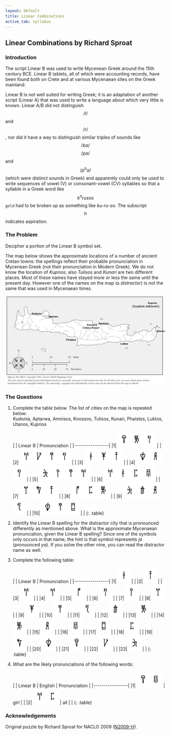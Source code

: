 ```yaml
---
layout: default
title: Linear Combinations
active_tab: syllabus
---
```


## Linear Combinations <span class="text-muted">by Richard Sproat</span>

### Introduction

The script Linear B was used to write Mycenean Greek around the
15th century BCE. Linear B tablets, all of which were accounting
records, have been found both on Crete and at various Mycenaean
sites on the Greek mainland.

Linear B is not well suited for writing Greek; it is an adaptation
of another script (Linear A) that was used to write a language
about which very little is known. Linear A/B did not distinguish
$$/l/$$ and $$/r/$$, nor did it have a way to distinguish similar
triples of sounds like $$/ba/$$ $$/pa/$$ and $$/p^{h}a/$$ (which
were distinct sounds in Greek) and apparently could only be used
to write sequences of vowel (V) or consonant-vowel (CV) syllables
so that a syllable in a Greek word like $$k^hrusos$$ `gold` had
to be broken up as something like *ku-ru-so*. The subscript
$$h$$ indicates aspiration.

### The Problem

Decipher a portion of the Linear B symbol set.

The map below shows the approximate locations of a number of ancient
Cretan towns: the spellings reflect their probable pronunciation
in Mycenean Greek (not their pronunciation in Modern Greek).  We
do not know the location of *Kuprios*; also *Tulisos* and *Kunari*
are two different places. Most of these names have stayed more or
less the same until the present day. However one of the names on
the map (a _distractor_) is not the same that was used in Mycenaean
times.

![Crete map](../img/crete.png 'Crete map')

### The Questions

1. Complete the table below. The list of cities on the map is repeated below:<br>
    Kudonia, Aptarwa, Amnisos, Knossos, Tulisos, Kunari, Phaistos, Luktos, Utanos, Kuprios

    | | Linear B | Pronunciation | 
    |-----------------|
    |1| ![](../img/linearb070.png)![](../img/linearb052.png)![](../img/linearb012.png)  | |
    |2| ![](../img/linearb008.png)![](../img/linearb073.png)![](../img/linearb030.png)![](../img/linearb012.png)  | |
    |3| ![](../img/linearb003.png)![](../img/linearb028.png)![](../img/linearb005.png)  | |
    |4| ![](../img/linearb069.png)![](../img/linearb053.png)![](../img/linearb012.png)  | |
    |5| ![](../img/linearb081.png)![](../img/linearb014.png)![](../img/linearb030.png)![](../img/linearb008.png)  | |
    |6| ![](../img/linearb008.png)![](../img/linearb003.png)![](../img/linearb059.png)![](../img/linearb054.png)  | |
    |7| ![](../img/linearb026.png)![](../img/linearb067.png)![](../img/linearb005.png)  | |
    |8| ![](../img/linearb010.png)![](../img/linearb059.png)![](../img/linearb052.png)  | |
    |9| ![](../img/linearb081.png)![](../img/linearb039.png)![](../img/linearb053.png)![](../img/linearb036.png)  | |
    |10| ![](../img/linearb069.png)![](../img/linearb030.png)![](../img/linearb057.png)  | |
    {: .table}

2. Identify the Linear B spelling for the distractor city that is
   pronounced differently as mentioned above. What is the approximate
   Mycenaean pronunciation, given the Linear B spelling? Since one of
   the symbols only occurs in that name, the hint is that symbol
   represents *ja* (pronounced *ya*). If you solve the other nine,
   you can read the distractor name as well.

3. Complete the following table:

    | | Linear B | Pronunciation | 
    |-----------------|
    |1| ![](../img/linearb003.png) | |
    |2| ![](../img/linearb005.png) | |
    |3| ![](../img/linearb008.png) | |
    |4| ![](../img/linearb008.png) | |
    |5| ![](../img/linearb010.png) | |
    |6| ![](../img/linearb012.png) | |
    |7| ![](../img/linearb014.png) | |
    |8| ![](../img/linearb026.png) | |
    |9| ![](../img/linearb028.png) | |
    |10| ![](../img/linearb030.png) | |
    |11| ![](../img/linearb036.png) | |
    |12| ![](../img/linearb039.png) | |
    |13| ![](../img/linearb052.png) | |
    |14| ![](../img/linearb052.png) | |
    |15| ![](../img/linearb053.png) | |
    |16| ![](../img/linearb054.png) | |
    |17| ![](../img/linearb057.png) | |
    |18| ![](../img/linearb059.png) | |
    |19| ![](../img/linearb067.png) | |
    |20| ![](../img/linearb069.png) | |
    |21| ![](../img/linearb070.png) | |
    |22| ![](../img/linearb073.png) | |
    |23| ![](../img/linearb081.png) | |
    {: .table}

4. What are the likely pronunciations of the following words:

    | | Linear B | English | Pronunciation | 
    |-----------------|
    |1| ![](../img/linearb070.png)![](../img/linearb054.png) | girl | |
    |2| ![](../img/linearb008.png)![](../img/linearb059.png) | all | |
    {: .table}

### Acknowledgements

Original puzzle by Richard Sproat for NACLO 2009 ([N2009-H](http://www.nacloweb.org/resources/problems/2009/N2009-H.pdf)).
